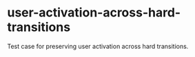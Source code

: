 # user-activation-across-hard-transitions
Test case for preserving user activation across hard transitions.
